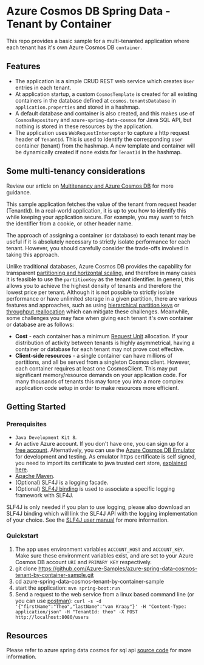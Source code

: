 # Azure Cosmos DB Spring Data - Tenant by Container

This repo provides a basic sample for a multi-tenanted application where each tenant has it's own Azure Cosmos DB `container`.

## Features

- The application is a simple CRUD REST web service which creates `User` entries in each tenant. 
- At application startup, a custom `CosmosTemplate` is created for all existing containers in the database defined at `cosmos.tenantsDatabase` in `application.properties` and stored in a hashmap. 
- A default database and container is also created, and this makes use of `CosmosRepository` and `azure-spring-data-cosmos` for Java SQL API, but nothing is stored in these resources by the application.
- The application uses `WebRequestInterceptor` to capture a http request header of `TenantId`. This is used to identify the corresponding `User` container (tenant) from the hashmap. A new template and container will be dynamically created if none exists for `TenantId` in the hashmap.

## Some multi-tenancy considerations

Review our article on [Multitenancy and Azure Cosmos DB](https://learn.microsoft.com/azure/architecture/guide/multitenant/service/cosmos-db) for more guidance. 

This sample application fetches the value of the tenant from request header (TenantId). In a real-world application, it is up to you how to identify this while keeping your application secure. For example, you may want to fetch the identifier from a cookie, or other header name.

The approach of assigning a container (or database) to each tenant may be useful if it is absolutely necessary to strictly isolate performance for each tenant. However, you should carefully consider the trade-offs involved in taking this approach. 

Unlike traditional databases, Azure Cosmos DB provides the capability for transparent [partitioning and horizontal scaling](https://learn.microsoft.com/azure/cosmos-db/partitioning-overview), and therefore in many cases it is feasible to use the `partitionKey` as the tenant identifier. In general, this allows you to achieve the highest density of tenants and therefore the lowest price per tenant. Although it is not possible to strictly isolate performance or have unlimited storage in a given partition, there are various features and approaches, such as using [hierarchical partition keys](https://learn.microsoft.com/azure/cosmos-db/hierarchical-partition-keys) or [throughput reallocation](https://learn.microsoft.com/azure/cosmos-db/sql/distribute-throughput-across-partitions) which can mitigate these challenges. Meanwhile, some challenges you may face when giving each tenant it's own container or database are as follows:

- **Cost** - each container has a minimum [Request Unit](https://learn.microsoft.com/azure/cosmos-db/request-units) allocation. If your distribution of activity between tenants is highly asymmetrical, having a container or database for each tenant may not prove cost effective.
- **Client-side resources** - a single container can have millions of partitions, and all be served from a singleton Cosmos client. However, each container requires at least one CosmosClient. This may put significant memory/resource demands on your application code. For many thousands of tenants this may force you into a more complex application code setup in order to make resources more efficient. 

## Getting Started

### Prerequisites

- `Java Development Kit 8`.
- An active Azure account. If you don't have one, you can sign up for a [free account](https://azure.microsoft.com/free/). Alternatively, you can use the [Azure Cosmos DB Emulator](https://docs.microsoft.com/en-us/azure/cosmos-db/local-emulator) for development and testing. As emulator https certificate is self signed, you need to import its certificate to java trusted cert store, [explained here](https://docs.microsoft.com/en-us/azure/cosmos-db/local-emulator-export-ssl-certificates).
- [Apache Maven](https://maven.apache.org/install.html).
- (Optional) SLF4J is a logging facade.
- (Optional) [SLF4J binding](http://www.slf4j.org/manual.html) is used to associate a specific logging framework with SLF4J.


SLF4J is only needed if you plan to use logging, please also download an SLF4J binding which will link the SLF4J API with the logging implementation of your choice. See the [SLF4J user manual](http://www.slf4j.org/manual.html) for more information.

### Quickstart

1. The app uses environment variables `ACCOUNT_HOST` and `ACCOUNT_KEY`. Make sure these environment variables exist, and are set to your Azure Cosmos DB account `URI` and `PRIMARY KEY` respectively.
1. git clone https://github.com/Azure-Samples/azure-spring-data-cosmos-tenant-by-container-sample.git
1. cd azure-spring-data-cosmos-tenant-by-container-sample
1. start the application: `mvn spring-boot:run`
1. Send a request to the web service from a linux based command line (or you can use [postman](https://www.postman.com/downloads/)): `curl -s -d '{"firstName":"Theo","lastName":"van Kraay"}' -H "Content-Type: application/json" -H "TenantId: theo" -X POST http://localhost:8080/users`


## Resources

Please refer to azure spring data cosmos for sql api [source code](https://github.com/Azure/azure-sdk-for-java/tree/master/sdk/cosmos) for more information.
